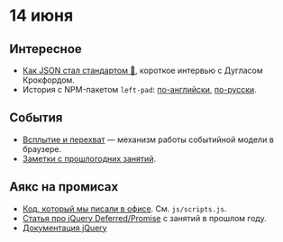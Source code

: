 # 14 июня

## Интересное
* [Как JSON стал стандартом :movie_camera:](https://www.youtube.com/watch?v=kc8BAR7SHJI), короткое интервью с Дугласом Крокфордом.
* История с NPM-пакетом `left-pad`: [по-английски](http://www.haneycodes.net/npm-left-pad-have-we-forgotten-how-to-program/), [по-русски](https://habrahabr.ru/post/280099/).

## События
* [Всплытие и перехват](http://learn.javascript.ru/event-bubbling) — механизм работы событийной модели в браузере.
* [Заметки с прошлогодних занятий](http://amiskov.github.io/learn/articles/jquery-events/).

## Аякс на промисах
* [Код, который мы писали в офисе](code). См. `js/scripts.js`.
* [Статья про jQuery Deferred/Promise](http://amiskov.github.io/learn/articles/jquery-deferred/) с занятий в прошлом году.
* [Документация jQuery](http://api.jquery.com/jquery.ajax/)
